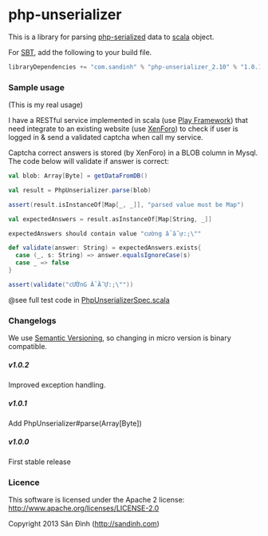 php-unserializer
========================
This is a library for parsing [php-serialized](http://php.net/manual/en/function.serialize.php) data to [scala](http://scala-lang.org/) object.

For [SBT](http://www.scala-sbt.org/), add the following to your build file.

```scala
libraryDependencies += "com.sandinh" % "php-unserializer_2.10" % "1.0.1"
```

### Sample usage
(This is my real usage)

I have a RESTful service implemented in scala (use [Play Framework](http://www.playframework.com/)) that need integrate to an existing website (use [XenForo](http://xenforo.com/)) to check if user is logged in & send a validated captcha when call my service.

Captcha correct answers is stored (by XenForo) in a BLOB column in Mysql.
The code below will validate if answer is correct:
```scala
val blob: Array[Byte] = getDataFromDB()

val result = PhpUnserializer.parse(blob)

assert(result.isInstanceOf[Map[_, _]], "parsed value must be Map")

val expectedAnswers = result.asInstanceOf[Map[String, _]]

expectedAnswers should contain value "cường ẩ ẵ ự:;\""

def validate(answer: String) = expectedAnswers.exists{
  case (_, s: String) => answer.equalsIgnoreCase(s)
  case _ => false
}

assert(validate("cƯỜnG Ẩ Ẵ Ự:;\""))
```
@see full test code in [PhpUnserializerSpec.scala](https://github.com/giabao/php-unserializer/blob/master/src/test/scala/com/sandinh/phpparser/PhpUnserializerSpec.scala)

### Changelogs
We use [Semantic Versioning](http://semver.org), so changing in micro version is binary compatible.

##### v1.0.2
Improved exception handling.

##### v1.0.1
Add PhpUnserializer#parse(Array[Byte])

##### v1.0.0
First stable release

### Licence
This software is licensed under the Apache 2 license:
http://www.apache.org/licenses/LICENSE-2.0

Copyright 2013 Sân Đình (http://sandinh.com)
